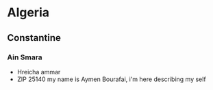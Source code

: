 # Algeria
## Constantine
### Ain Smara
- Hreicha ammar
- ZIP 25140
my name is Aymen Bourafai, i'm here describing my self
